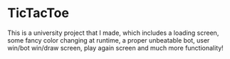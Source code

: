 # TicTacToe
This is a university project that I made, which includes a loading screen, some fancy color changing at runtime, a proper unbeatable bot, user win/bot win/draw screen, play again screen and much more functionality!
